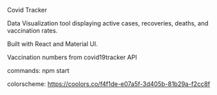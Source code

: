 
Covid Tracker 

Data Visualization tool displaying active cases, recoveries, deaths, and vaccination rates.

Built with React and Material UI.

Vaccination numbers from covid19tracker API

commands:
npm start

colorscheme: https://coolors.co/f4f1de-e07a5f-3d405b-81b29a-f2cc8f


